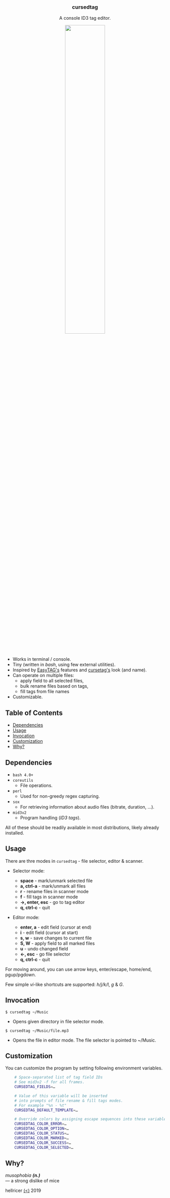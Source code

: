 <p align="center">
  <h3 align="center">cursedtag</h3>

  <p align="center">
        A console ID3 tag editor.
  </p>

  <p align="center">
        <a href="https://asciinema.org/a/EE1zL5opMz7HcVaL1kYs7EyNY" target="_blank"><img src="https://asciinema.org/a/EE1zL5opMz7HcVaL1kYs7EyNY.svg" width="50%"/></a>
  </p>
<br>

- Works in terminal / console.
- Tiny (written in *bash*, using few external utilities).
- Inspired by [EasyTAG's](https://github.com/GNOME/easytag) features
  and [cursetag's](https://github.com/lotuskip/cursetag) look (and name).
- Can operate on multiple files:
  - apply field to all selected files,
  - bulk rename files based on tags,
  - fill tags from file names
- Customizable.


## Table of Contents

* [Dependencies](#dependencies)
* [Usage](#usage)
* [Invocation](#invocation)
* [Customization](#customization)
* [Why?](#why)


## Dependencies

- `bash 4.0+`
- `coreutils`
    - File operations.
- `perl`
    - Used for non-greedy regex capturing.
- `sox`
    - For retrieving information about audio files (bitrate, duration, ...).
- `mid3v2`
    - Program handling (*ID3 tags*).

All of these should be readily available in most distributions, likely already installed.


## Usage

There are thre modes in `cursedtag` - file selector, editor & scanner.

* Selector mode:
   - **space** - mark/unmark selected file
   - **a, ctrl-a** - mark/unmark all files
   - **r** - rename files in scanner mode
   - **f** - fill tags in scanner mode
   - **→, enter, esc** - go to tag editor
   - **q, ctrl-c** - quit

* Editor mode:
   - **enter, a** - edit field (cursor at end)
   - **i** - edit field (cursor at start)
   - **s, w** - save changes to current file
   - **S, W** - apply field to all marked files
   - **u** - undo changed field
   - **←, esc** - go file selector
   - **q, ctrl-c** - quit

For moving around, you can use arrow keys, enter/escape, home/end, pgup/pgdown.

Few simple *vi*-like shortcuts are supported: *h/j/k/l*, *g* & *G*.

## Invocation

`$ cursedtag ~/Music`
 - Opens given directory in file selector mode.

`$ cursedtag ~/Music/file.mp3`
 - Opens the file in editor mode. The file selector is pointed to ~/Music.


## Customization

You can customize the program by setting following environment variables.

```sh
    # Space-separated list of tag field IDs
    # See mid3v2 -f for all frames.
    CURSEDTAG_FIELDS=…

    # Value of this variable will be inserted
    # into prompts of file rename & fill tags modes.
    # For example "%n - %t"
    CURSEDTAG_DEFAULT_TEMPLATE=…

    # Override colors by assigning escape sequences into these variables.
    CURSEDTAG_COLOR_ERROR=…
    CURSEDTAG_COLOR_OPTION=…
    CURSEDTAG_COLOR_STATUS=…
    CURSEDTAG_COLOR_MARKED=…
    CURSEDTAG_COLOR_SUCCESS=…
    CURSEDTAG_COLOR_SELECTED=…
```


## Why?

*musophobia* ***(n.)*** <br />
  — a strong dislike of mice

hellricer [(<)](https://www.gnu.org/licenses/copyleft.en.html) 2019


